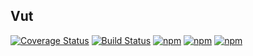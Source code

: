 ## Vut
[![Coverage Status](https://coveralls.io/repos/github/lzxb/vut/badge.svg?branch=master)](https://coveralls.io/github/lzxb/vut?branch=master)
[![Build Status](https://travis-ci.org/lzxb/vut.svg?branch=master)](https://travis-ci.org/lzxb/vut)
[![npm](https://img.shields.io/npm/v/vut.svg)](https://www.npmjs.com/package/vut) 
[![npm](https://img.shields.io/npm/dm/vut.svg)](https://www.npmjs.com/package/vut)
[![npm](https://img.shields.io/npm/dt/vut.svg)](https://www.npmjs.com/package/vut)